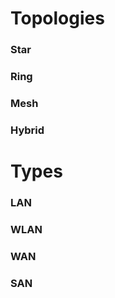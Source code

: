 # Topologies

### Star

### Ring

### Mesh

### Hybrid

# Types

### LAN

### WLAN

### WAN

### SAN
